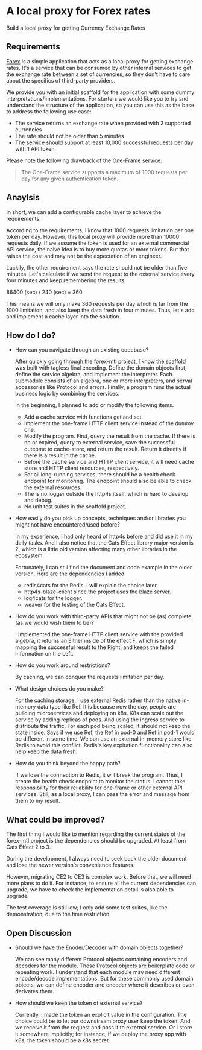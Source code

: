 # A local proxy for Forex rates

Build a local proxy for getting Currency Exchange Rates

## Requirements

[Forex](forex-mtl) is a simple application that acts as a local proxy for getting exchange rates. It's a service that can be consumed by other internal services to get the exchange rate between a set of currencies, so they don't have to care about the specifics of third-party providers.

We provide you with an initial scaffold for the application with some dummy interpretations/implementations. For starters we would like you to try and understand the structure of the application, so you can use this as the base to address the following use case:

* The service returns an exchange rate when provided with 2 supported currencies
* The rate should not be older than 5 minutes
* The service should support at least 10,000 successful requests per day with 1 API token

Please note the following drawback of the [One-Frame service](https://hub.docker.com/r/paidyinc/one-frame):

> The One-Frame service supports a maximum of 1000 requests per day for any given authentication token.

## Anaylsis

In short, we can add a configurable cache layer to achieve the requirements.

According to the requirements, I know that 1000 requests limitation per one token per day. However, this local proxy will provide more than 10000 requests daily.
If we assume the token is used for an external commercial API service, the naive idea is to buy more quotas or more tokens. But that raises the cost and may not be the expectation of an engineer.

Luckily, the other requirement says the rate should not be older than five minutes. Let's calculate if we send the request to the external service every four minutes and keep remembering the results. 

86400 (sec) / 240 (sec) = 360 

This means we will only make 360 requests per day which is far from the 1000 limitation, and also keep the data fresh in four minutes.
Thus, let's add and implement a cache layer into the solution.

## How do I do?

* How can you navigate through an existing codebase?

    After quickly going through the forex-mtl project, I know the scaffold was built with tagless final encoding. Define the domain objects first, define the service algebra, and implement the interpreter. Each submodule consists of an algebra, one or more interpreters, and serval accessories like Protocol and errors. Finally, a program runs the actual business logic by combining the services.

    In the beginning, I planned to add or modify the following items.
    
    * Add a cache service with functions get and set.
    * Implement the one-frame HTTP client service instead of the dummy one.
    * Modify the program. First, query the result from the cache. If there is no or expired, query to external service, save the successful outcome to cache-store, and return the result. Return it directly if there is a result in the cache.
    * Before the cache service and HTTP client service, it will need cache store and HTTP client resources, respectively.
    * For all long-running services, there should be a health check endpoint for monitoring. The endpoint should also be able to check the external resources.
    * The is no logger outside the http4s itself, which is hard to develop and debug.
    * No unit test suites in the scaffold project.


* How easily do you pick up concepts, techniques and/or libraries you might not have encountered/used before?

    In my experience, I had only heard of http4s before and did use it in my daily tasks.
    And I also notice that the Cats Effect library major version is 2, which is a little old version affecting many other libraries in the ecosystem.

    Fortunately, I can still find the document and code example in the older version. 
    Here are the dependencies I added.

    * redis4cats for the Redis. I will explain the choice later.
    * http4s-blaze-client since the project uses the blaze server.
    * log4cats for the logger.
    * weaver for the testing of the Cats Effect.


* How do you work with third-party APIs that might not be (as) complete (as we would wish them to be)?

    I implemented the one-frame HTTP client service with the provided algebra, it returns an Either inside of the effect F, which is simply mapping the successful result to the Right, and keeps the failed information on the Left.

* How do you work around restrictions?

    By caching, we can conquer the requests limitation per day.


* What design choices do you make?

    For the caching storage, I use external Redis rather than the native in-memory data type like Ref. It is because now the day, people are building microservices and deploying on k8s. K8s can scale out the service by adding replicas of pods. And using the ingress service to distribute the traffic. For each pod being scaled, it should not keep the state inside. Says if we use Ref, the Ref in pod-0 and Ref in pod-1 would be different in some time. We can use an external in-memory store like Redis to avoid this conflict. Redis's key expiration functionality can also help keep the data fresh. 


* How do you think beyond the happy path?

    If we lose the connection to Redis, it will break the program. Thus, I create the health check endpoint to monitor the status. I cannot take responsibility for their reliability for one-frame or other external API services. Still, as a local proxy, I can pass the error and message from them to my result.

## What could be improved?

The first thing I would like to mention regarding the current status of the forex-mtl project is the dependencies should be upgraded. At least from Cats Effect 2 to 3.

During the development, I always need to seek back the older document and lose the newer version's convenience features.

However, migrating CE2 to CE3 is complex work. Before that, we will need more plans to do it. For instance, to ensure all the current dependencies can upgrade, we have to check the implementation detail is also able to upgrade.

The test coverage is still low; I only add some test suites, like the demonstration, due to the time restriction.


## Open Discussion

* Should we have the Enoder/Decoder with domain objects together?
    
    We can see many different Protocol objects containing encoders and decoders for the module. These Protocol objects are boilerplate code or repeating work. I understand that each module may need different encode/decode implementations. But for these commonly used domain objects, we can define encoder and encoder where it describes or even derivates them.

* How should we keep the token of external service?

    Currently, I made the token an explicit value in the configuration.
    The choice could be to let our downstream proxy user keep the token. And we receive it from the request and pass it to external service.
    Or I store it somewhere implicitly; for instance, if we deploy the proxy app with k8s, the token should be a k8s secret.
    

    

